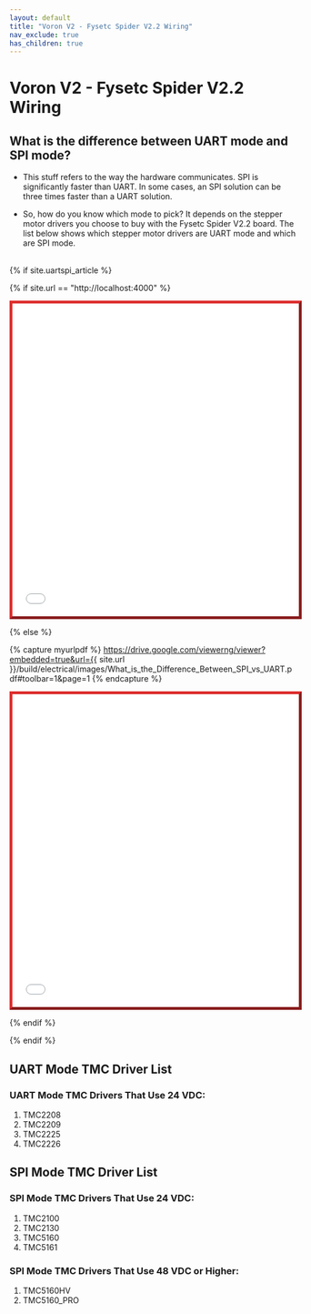 ```yaml
---
layout: default
title: "Voron V2 - Fysetc Spider V2.2 Wiring"
nav_exclude: true
has_children: true
---
```


# Voron V2 - Fysetc Spider V2.2 Wiring

## What is the difference between UART mode and SPI mode?

* This stuff refers to the way the hardware communicates. SPI is significantly faster than UART. In some cases, an SPI solution can be three times faster than a UART solution.

* So, how do you know which mode to pick? It depends on the stepper motor drivers you choose to buy with the Fysetc Spider V2.2 board.  The list below shows which stepper motor drivers are UART mode and which are SPI mode.
<span> <br> </span>
<span> <br> </span>

{% if site.uartspi_article %}

{% if site.url == "http://localhost:4000" %}

<iframe
    id="uartspipdf"
    src="{{ site.url }}/build/electrical/images/What_is_the_Difference_Between_SPI_vs_UART.pdf#toolbar=1&page=1" type="application/pdf"
    width="100%"
    height="550"
    style="border:5px outset #dd2e2e;">
</iframe>

{% else %}

{% capture myurlpdf %} https://drive.google.com/viewerng/viewer?embedded=true&url={{ site.url }}/build/electrical/images/What_is_the_Difference_Between_SPI_vs_UART.pdf#toolbar=1&page=1 {% endcapture %}

<iframe
    id="uartspipdf"
    src="{{ myurlpdf }}"
    type="application/pdf"
    width="100%"
    height="550"
    style="border:5px outset #dd2e2e;"
></iframe>

{% endif %}

{% endif %}

## UART Mode TMC Driver List

### UART Mode TMC Drivers That Use 24 VDC:

1.  TMC2208
2.  TMC2209
3.  TMC2225
4.  TMC2226


## SPI Mode TMC Driver List

### SPI Mode TMC Drivers That Use 24 VDC:

1.  TMC2100
2.  TMC2130
3.  TMC5160
4.  TMC5161

### SPI Mode TMC Drivers That Use 48 VDC or Higher:

1. TMC5160HV
2. TMC5160_PRO